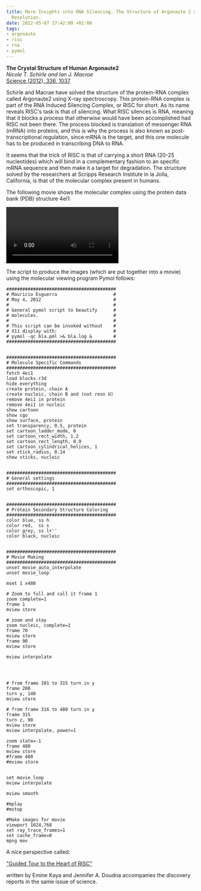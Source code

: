 ```yaml
---
title: More Insights into RNA Silencing. The Structure of Argonaute 2 at 2.3 Ångström
  Resolution.
date: 2012-05-07 17:42:00 +02:00
tags:
- argonaute
- risc
- rna
- pymol
---
```


**The Crystal Structure of Human Argonaute2**   
*Nicole T. Schirle and Ian J. Macrae*  
[Science (2012), 336, 1037](http://dx.doi.org/10.1126/science.1221551)  

Schirle and Macrae have solved the structure of the protein-RNA complex called Argonaute2 using X-ray spectroscopy. This protein-RNA complex is part of the RNA Induced Silencing Complex, or RISC for short. As its name reveals RISC's task is that of silencing. What RISC silences is RNA, meaning that it blocks a process that otherwise would have been accomplished had RISC not been there. The process blocked is translation of messenger RNA (mRNA) into proteins, and this is why the process is also known as post-transcriptional regulation, since mRNA is the target, and this one molecule has to be produced in transcribing DNA to RNA.

It seems that the trick of RISC is that of carrying a short RNA (20-25 nucleotides) which will bind in a complementary fashion to an specific mRNA sequence and then make it a target for degradation. The structure solved  by the researchers at Scripps Research Institute in la Jolla, California, is that of the molecular complex present in humans.

The following movie shows the molecular complex using the protein data bank (PDB) structure 4ei1:

![argonaute.mp4](images.mesguerra.org/argonaute/argonaute.mp4)


The script to produce the images (which are put together into a movie) using the molecular viewing program Pymol follows:
    
    #########################################
    # Mauricio Esguerra                     #
    # May 4, 2012                           #
    #                                       #
    # General pymol script to beautify      #
    # molecules.                            #
    #                                       #
    # This script can be invoked without    #
    # X11 display with:                     #
    # pymol -qc bla.pml >& bla.log &        #
    #########################################
    
    
    #########################################
    # Molecule Specific Commands
    #########################################
    fetch 4ei1
    load blocks.r3d
    hide everything
    create protein, chain A
    create nucleic, chain B and (not resn U)
    remove 4ei1 in protein
    remove 4ei1 in nucleic
    show cartoon
    show cgo
    show surface, protein
    set transparency, 0.5, protein
    set cartoon_ladder_mode, 0
    set cartoon_rect_width, 1.2
    set cartoon_rect_length, 0.9
    set cartoon_cylindrical_helices, 1
    set stick_radius, 0.14
    show sticks, nucleic
    
    
    #########################################
    # General settings
    #########################################
    set orthoscopic, 1
    
    
    #########################################
    # Protein Secondary Structure Coloring 
    #########################################
    color blue, ss h
    color red,  ss s
    color grey, ss l+''
    color black, nucleic
    
    
    #########################################
    # Movie Making
    #########################################
    unset movie_auto_interpolate
    unset movie_loop
    
    mset 1 x480
    
    # Zoom to full and call it frame 1
    zoom complete=1
    frame 1
    mview store
    
    # zoom and stay
    zoom nucleic, complete=1
    frame 70
    mview store
    frame 90
    mview store
    
    mview interpolate
    
    
    
    
    # from frame 101 to 315 turn in y
    frame 200
    turn y, 140
    mview store
    
    # from frame 316 to 480 turn in y
    frame 315
    turn z, 90
    mview store
    mview interpolate, power=1
    
    zoom state=-1
    frame 480
    mview store
    #frame 480
    #mview store
    
    
    set movie_loop
    mview interpolate
    
    mview smooth
    
    #mplay
    #mstop
    
    #Make images for movie
    viewport 1024,768
    set ray_trace_frames=1
    set cache_frame=0
    mpng mov

A nice perspective called:

["Guided Tour to the Heart of RISC"](http://www.sciencemag.org/content/336/6084/985.full)

written by Emine Kaya and Jennifer A. Doudna accompanies the discovery reports in the same issue of science.